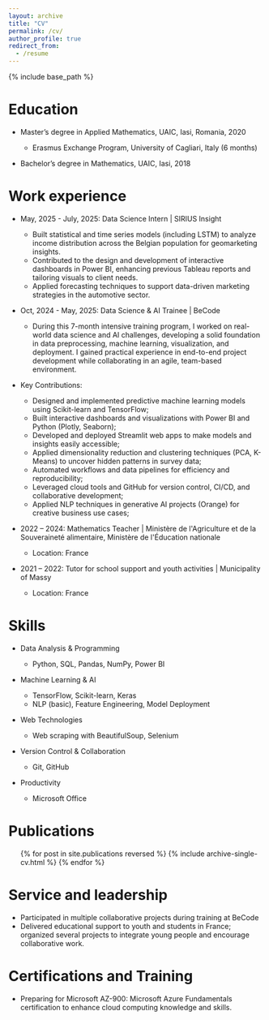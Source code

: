 ```yaml
---
layout: archive
title: "CV"
permalink: /cv/
author_profile: true
redirect_from:
  - /resume
---
```


{% include base_path %}

Education
======
* Master’s degree in Applied Mathematics, UAIC, Iasi, Romania, 2020  
  * Erasmus Exchange Program, University of Cagliari, Italy (6 months)

* Bachelor’s degree in Mathematics, UAIC, Iasi, 2018

Work experience
======
* May, 2025 - July, 2025: Data Science Intern | SIRIUS Insight  
  * Built statistical and time series models (including LSTM) to analyze income distribution across the Belgian population for geomarketing insights.  
  * Contributed to the design and development of interactive dashboards in Power BI, enhancing previous Tableau reports and tailoring visuals to client needs.  
  * Applied forecasting techniques to support data-driven marketing strategies in the automotive sector.

* Oct, 2024 - May, 2025: Data Science & AI Trainee | BeCode  
  * During this 7-month intensive training program, I worked on real-world data science and AI challenges, developing a solid foundation in data preprocessing, machine learning, visualization, and deployment. I gained practical experience in end-to-end project development while collaborating in an agile, team-based environment.  

 * Key Contributions:

    * Designed and implemented predictive machine learning models using Scikit-learn and TensorFlow;  
    * Built interactive dashboards and visualizations with Power BI and Python (Plotly, Seaborn); 
    * Developed and deployed Streamlit web apps to make models and insights easily accessible;
    * Applied dimensionality reduction and clustering techniques (PCA, K-Means) to uncover hidden patterns in survey data;  
    * Automated workflows and data pipelines for efficiency and reproducibility;  
    * Leveraged cloud tools and GitHub for version control, CI/CD, and collaborative development;  
    * Applied NLP techniques in generative AI projects (Orange) for creative business use cases;

* 2022 – 2024: Mathematics Teacher | Ministère de l'Agriculture et de la Souveraineté alimentaire, Ministère de l'Éducation nationale
  * Location: France

* 2021 – 2022: Tutor for school support and youth activities  | Municipality of Massy
  * Location: France

Skills
======
* Data Analysis & Programming  
  * Python, SQL, Pandas, NumPy, Power BI

* Machine Learning & AI  
  * TensorFlow, Scikit-learn, Keras  
  * NLP (basic), Feature Engineering, Model Deployment

* Web Technologies  
  * Web scraping with BeautifulSoup, Selenium

* Version Control & Collaboration  
  * Git, GitHub

* Productivity  
  * Microsoft Office

Publications
======
<ul>{% for post in site.publications reversed %}  
  {% include archive-single-cv.html %}  
{% endfor %}</ul>

Service and leadership
======
* Participated in multiple collaborative projects during training at BeCode  
* Delivered educational support to youth and students in France; organized several projects to integrate young people and encourage collaborative work.

Certifications and Training
======
* Preparing for Microsoft AZ-900: Microsoft Azure Fundamentals certification to enhance cloud computing knowledge and skills.  
